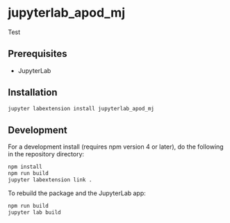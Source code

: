 # jupyterlab_apod_mj

Test


## Prerequisites

* JupyterLab

## Installation

```bash
jupyter labextension install jupyterlab_apod_mj
```

## Development

For a development install (requires npm version 4 or later), do the following in the repository directory:

```bash
npm install
npm run build
jupyter labextension link .
```

To rebuild the package and the JupyterLab app:

```bash
npm run build
jupyter lab build
```


